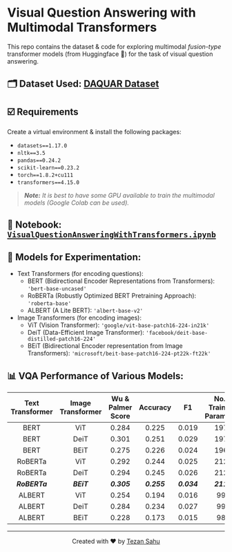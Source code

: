 # Visual Question Answering with Multimodal Transformers

This repo contains the dataset & code for exploring multimodal *fusion-type* transformer models (from Huggingface 🤗) for the task of visual question answering.

## 🗂️ Dataset Used: [DAQUAR Dataset](https://www.mpi-inf.mpg.de/departments/computer-vision-and-machine-learning/research/vision-and-language/visual-turing-challenge/)

## ☑️ Requirements

Create a virtual environment & install the following packages:

- `datasets==1.17.0`
- `nltk==3.5`
- `pandas==0.24.2`
- `scikit-learn==0.23.2`
- `torch==1.8.2+cu111`
- `transformers==4.15.0`

> _**Note:** It is best to have some GPU available to train the multimodal models (Google Colab can be used)._


## 📝 Notebook: [`VisualQuestionAnsweringWithTransformers.ipynb`](./notebooks/VisualQuestionAnsweringWithTransformers.ipynb)


## 🤗 Models for Experimentation:

- Text Transformers (for encoding questions):
    - BERT (Bidirectional Encoder Representations from Transformers): `'bert-base-uncased'`
    - RoBERTa (Robustly Optimized BERT Pretraining Approach): `'roberta-base'`
    - ALBERT (A Lite BERT): `'albert-base-v2'`
- Image Transformers (for encoding images):
    - ViT (Vision Transformer): `'google/vit-base-patch16-224-in21k'`
    - DeiT (Data-Efficient Image Transformer): `'facebook/deit-base-distilled-patch16-224'`
    - BEiT (Bidirectional Encoder representation from Image Transformers): `'microsoft/beit-base-patch16-224-pt22k-ft22k'`


## 📊 VQA Performance of Various Models:

| Text Transformer | Image Transformer | Wu & Palmer Score | Accuracy | F1 | No. of Trainable Parameters |
| :---: | :---: | :---: | :---: | :---: | :---: |
| BERT | ViT | 0.284 | 0.225 | 0.019 | 197M |
| BERT | DeiT | 0.301 | 0.251 | 0.029 | 197M |
| BERT | BEiT | 0.275 | 0.226 | 0.024 | 196M |
| RoBERTa | ViT | 0.292 | 0.244 | 0.025 | 212M |
| RoBERTa | DeiT | 0.294 | 0.245 | 0.026 | 212M |
| _**RoBERTa**_ | _**BEiT**_ | _**0.305**_ | _**0.255**_ | _**0.034**_ | _**211M**_ |
| ALBERT | ViT | 0.254 | 0.194 | 0.016 | 99M |
| ALBERT | DeiT | 0.284 | 0.234 | 0.027 | 99M |
| ALBERT | BEiT | 0.228 | 0.173 | 0.015 | 98M |

***

<p align="center">Created with ❤️ by <a href="https://www.linkedin.com/in/tezan-sahu/">Tezan Sahu</a></p>


